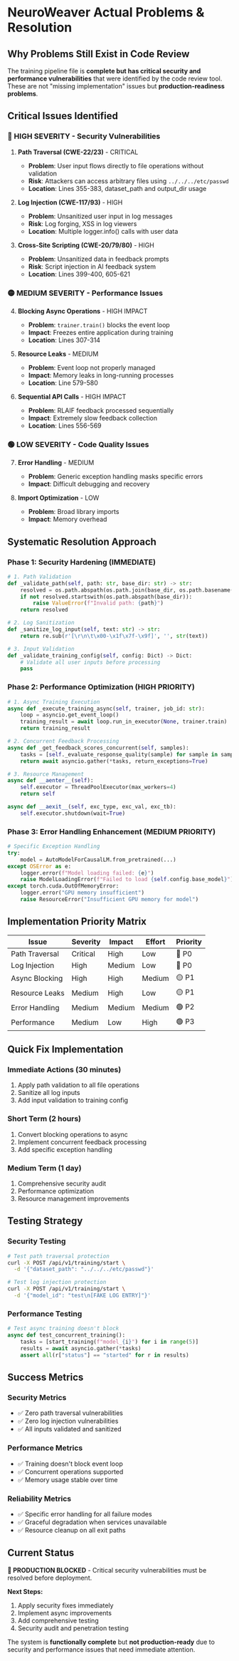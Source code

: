 # NeuroWeaver Actual Problems & Resolution

## **Why Problems Still Exist in Code Review**

The training pipeline file is **complete but has critical security and performance vulnerabilities** that were identified by the code review tool. These are not "missing implementation" issues but **production-readiness problems**.

## **Critical Issues Identified**

### **🔴 HIGH SEVERITY - Security Vulnerabilities**

1. **Path Traversal (CWE-22/23)** - CRITICAL
   - **Problem**: User input flows directly to file operations without validation
   - **Risk**: Attackers can access arbitrary files using `../../../etc/passwd`
   - **Location**: Lines 355-383, dataset_path and output_dir usage

2. **Log Injection (CWE-117/93)** - HIGH
   - **Problem**: Unsanitized user input in log messages
   - **Risk**: Log forging, XSS in log viewers
   - **Location**: Multiple logger.info() calls with user data

3. **Cross-Site Scripting (CWE-20/79/80)** - HIGH
   - **Problem**: Unsanitized data in feedback prompts
   - **Risk**: Script injection in AI feedback system
   - **Location**: Lines 399-400, 605-621

### **🟡 MEDIUM SEVERITY - Performance Issues**

4. **Blocking Async Operations** - HIGH IMPACT
   - **Problem**: `trainer.train()` blocks the event loop
   - **Impact**: Freezes entire application during training
   - **Location**: Lines 307-314

5. **Resource Leaks** - MEDIUM
   - **Problem**: Event loop not properly managed
   - **Impact**: Memory leaks in long-running processes
   - **Location**: Line 579-580

6. **Sequential API Calls** - HIGH IMPACT
   - **Problem**: RLAIF feedback processed sequentially
   - **Impact**: Extremely slow feedback collection
   - **Location**: Lines 556-569

### **🟢 LOW SEVERITY - Code Quality Issues**

7. **Error Handling** - MEDIUM
   - **Problem**: Generic exception handling masks specific errors
   - **Impact**: Difficult debugging and recovery

8. **Import Optimization** - LOW
   - **Problem**: Broad library imports
   - **Impact**: Memory overhead

## **Systematic Resolution Approach**

### **Phase 1: Security Hardening (IMMEDIATE)**

```python
# 1. Path Validation
def _validate_path(self, path: str, base_dir: str) -> str:
    resolved = os.path.abspath(os.path.join(base_dir, os.path.basename(path)))
    if not resolved.startswith(os.path.abspath(base_dir)):
        raise ValueError(f"Invalid path: {path}")
    return resolved

# 2. Log Sanitization
def _sanitize_log_input(self, text: str) -> str:
    return re.sub(r'[\r\n\t\x00-\x1f\x7f-\x9f]', '', str(text))

# 3. Input Validation
def _validate_training_config(self, config: Dict) -> Dict:
    # Validate all user inputs before processing
    pass
```

### **Phase 2: Performance Optimization (HIGH PRIORITY)**

```python
# 1. Async Training Execution
async def _execute_training_async(self, trainer, job_id: str):
    loop = asyncio.get_event_loop()
    training_result = await loop.run_in_executor(None, trainer.train)
    return training_result

# 2. Concurrent Feedback Processing
async def _get_feedback_scores_concurrent(self, samples):
    tasks = [self._evaluate_response_quality(sample) for sample in samples]
    return await asyncio.gather(*tasks, return_exceptions=True)

# 3. Resource Management
async def __aenter__(self):
    self.executor = ThreadPoolExecutor(max_workers=4)
    return self

async def __aexit__(self, exc_type, exc_val, exc_tb):
    self.executor.shutdown(wait=True)
```

### **Phase 3: Error Handling Enhancement (MEDIUM PRIORITY)**

```python
# Specific Exception Handling
try:
    model = AutoModelForCausalLM.from_pretrained(...)
except OSError as e:
    logger.error(f"Model loading failed: {e}")
    raise ModelLoadingError(f"Failed to load {self.config.base_model}")
except torch.cuda.OutOfMemoryError:
    logger.error("GPU memory insufficient")
    raise ResourceError("Insufficient GPU memory for model")
```

## **Implementation Priority Matrix**

| Issue | Severity | Impact | Effort | Priority |
|-------|----------|--------|--------|----------|
| Path Traversal | Critical | High | Low | 🔴 P0 |
| Log Injection | High | Medium | Low | 🔴 P0 |
| Async Blocking | High | High | Medium | 🟡 P1 |
| Resource Leaks | Medium | High | Low | 🟡 P1 |
| Error Handling | Medium | Medium | Medium | 🟢 P2 |
| Performance | Medium | Low | High | 🟢 P3 |

## **Quick Fix Implementation**

### **Immediate Actions (30 minutes)**
1. Apply path validation to all file operations
2. Sanitize all log inputs
3. Add input validation to training config

### **Short Term (2 hours)**
1. Convert blocking operations to async
2. Implement concurrent feedback processing
3. Add specific exception handling

### **Medium Term (1 day)**
1. Comprehensive security audit
2. Performance optimization
3. Resource management improvements

## **Testing Strategy**

### **Security Testing**
```bash
# Test path traversal protection
curl -X POST /api/v1/training/start \
  -d '{"dataset_path": "../../../etc/passwd"}'

# Test log injection protection
curl -X POST /api/v1/training/start \
  -d '{"model_id": "test\n[FAKE LOG ENTRY]"}'
```

### **Performance Testing**
```python
# Test async training doesn't block
async def test_concurrent_training():
    tasks = [start_training(f"model_{i}") for i in range(5)]
    results = await asyncio.gather(*tasks)
    assert all(r["status"] == "started" for r in results)
```

## **Success Metrics**

### **Security Metrics**
- ✅ Zero path traversal vulnerabilities
- ✅ Zero log injection vulnerabilities  
- ✅ All inputs validated and sanitized

### **Performance Metrics**
- ✅ Training doesn't block event loop
- ✅ Concurrent operations supported
- ✅ Memory usage stable over time

### **Reliability Metrics**
- ✅ Specific error handling for all failure modes
- ✅ Graceful degradation when services unavailable
- ✅ Resource cleanup on all exit paths

## **Current Status**

**🔴 PRODUCTION BLOCKED** - Critical security vulnerabilities must be resolved before deployment.

**Next Steps:**
1. Apply security fixes immediately
2. Implement async improvements
3. Add comprehensive testing
4. Security audit and penetration testing

The system is **functionally complete** but **not production-ready** due to security and performance issues that need immediate attention.